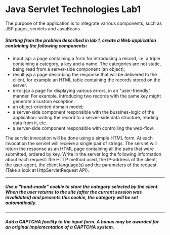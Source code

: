 # Java Servlet Technologies Lab1
The purpose of the application is to integrate various components, such as JSP pages, servlets and JavaBeans.

#####  Starting from the problem described in lab 1, create a Web application containing the following components:
* input.jsp: a page containing a form for introducing a record, i.e. a triple containing a category, a key and a name. The categories are not static, being read from a server-side component (an object);
* result.jsp a page describing the response that will be delivered to the client, for example an HTML table containing the records stored on the server.
* error.jsp a page for displaying various errors, in an "user-friendly" manner. For example, introducing two records with the same key might generate a custom exception.
* an object-oriented domain model;
* a server-side component responsible with the bussines-logic of the application: writing the record to a server-side data structure, reading data from it, etc.
* a server-side component responsible with controlling the web-flow.

The servlet invocation will be done using a simple HTML form. At each invocation the servlet will receive a single pair of strings. The servlet will return the response as an HTML page containing all the pairs that were submitted, ordered by key. Write in the server log the following information about each request: the HTTP method used, the IP-address of the client, the user-agent, the client language(s) and the parameters of the request. (Take a look at HttpServletRequest API).

---

##### Use a "hand-made" cookie to store the category selected by the client. When the user returns to the site (after the current session was invalidated) and presents this cookie, the category will be set automatically. 
---
##### Add a CAPTCHA facility to the input form. A bonus may be awarded for an original implementation of a CAPTCHA system.
